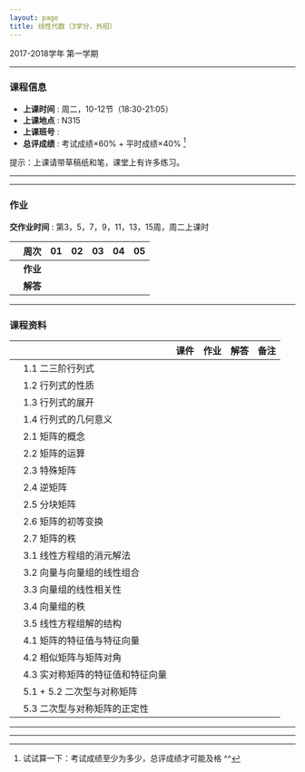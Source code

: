 ```yaml
---
layout: page
title: 线性代数（3学分，外招）
---
```



<p class="message">
  2017-2018学年 第一学期
</p>


---

### 课程信息


- __上课时间__ : 周二，10-12节（18:30-21:05）
- __上课地点__ : N315
- __上课班号__ : 
- __总评成绩__ : 考试成绩×60% + 平时成绩×40% [^exam]

[^exam]: 试试算一下：考试成绩至少为多少，总评成绩才可能及格 \^\^

提示：上课请带草稿纸和笔，课堂上有许多练习。

---

---

### 作业

__交作业时间__ : 第3，5，7，9，11，13，15周，周二上课时

|        |    周次    | 01 | 02 | 03 |	04 | 05 |
|:--------:|--------:|:------:|:------:|:------:|:------:|:------:|
|	| __作业__ 	|	  | 	|	 	|	 	|	   |
|	| __解答__ 	|	  |   	|	    |		|		|

---

### 课程资料

|        |        | 课件 | 作业 | 解答 |	备注 |
|:--------:|:--------|:------:|:------:|:------:|:------:|
|  | 1.1 二三阶行列式 |     |      |     |     |
|  | 1.2 行列式的性质 |    |      |     |     |
|  | 1.3 行列式的展开 |     |      |     |     |
|  | 1.4 行列式的几何意义 |    |      |     |     |
|  | 2.1 矩阵的概念 |      |      |     |     |
|  | 2.2 矩阵的运算 |     |      |     |     |
|  | 2.3 特殊矩阵 |     |      |     |     |
|  | 2.4 逆矩阵 |     |      |     |     |
|  | 2.5 分块矩阵 |     |      |     |     |
|  | 2.6 矩阵的初等变换 |     |      |     |     |
|  | 2.7 矩阵的秩 |     |      |     |     |
|  | 3.1 线性方程组的消元解法 |      |      |     |     |
|  | 3.2 向量与向量组的线性组合 |     |      |     |     |
|  | 3.3 向量组的线性相关性 |     |      |     |     |
|  | 3.4 向量组的秩 |     |      |     |     |
|  | 3.5 线性方程组解的结构 |    |      |     |     |
|  | 4.1 矩阵的特征值与特征向量 |     |      |     |     |
|  | 4.2 相似矩阵与矩阵对角 |    |      |     |     |
|  | 4.3 实对称矩阵的特征值和特征向量 |     |      |     |     |
|  | 5.1 + 5.2 二次型与对称矩阵 |      |      |     |     |
|  | 5.3 二次型与对称矩阵的正定性 |     |      |     |     |




---


---